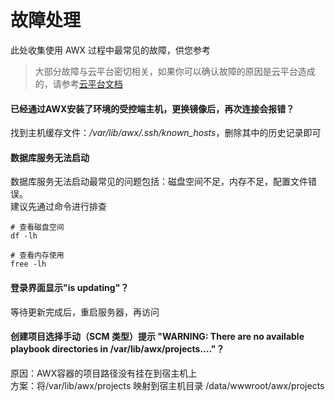 # 故障处理

此处收集使用 AWX 过程中最常见的故障，供您参考

> 大部分故障与云平台密切相关，如果你可以确认故障的原因是云平台造成的，请参考[云平台文档](https://support.websoft9.com/docs/faq/zh/tech-instance.html)

#### 已经通过AWX安装了环境的受控端主机，更换镜像后，再次连接会报错？

找到主机缓存文件：*/var/lib/awx/.ssh/known_hosts*，删除其中的历史记录即可

#### 数据库服务无法启动

数据库服务无法启动最常见的问题包括：磁盘空间不足，内存不足，配置文件错误。  
建议先通过命令进行排查  

```shell
# 查看磁盘空间
df -lh

# 查看内存使用
free -lh
```

#### 登录界面显示"is updating"？

等待更新完成后，重启服务器，再访问

#### 创建项目选择手动（SCM 类型）提示 "WARNING: There are no available playbook directories in /var/lib/awx/projects...."？

原因：AWX容器的项目路径没有挂在到宿主机上  
方案：将/var/lib/awx/projects 映射到宿主机目录  /data/wwwroot/awx/projects
